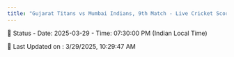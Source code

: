 ```yaml
---
title: "Gujarat Titans vs Mumbai Indians, 9th Match - Live Cricket Score"
---
```


📑 Status - Date: 2025-03-29 - Time: 07:30:00 PM (Indian Local Time)

📝 Last Updated on : 3/29/2025, 10:29:47 AM  

